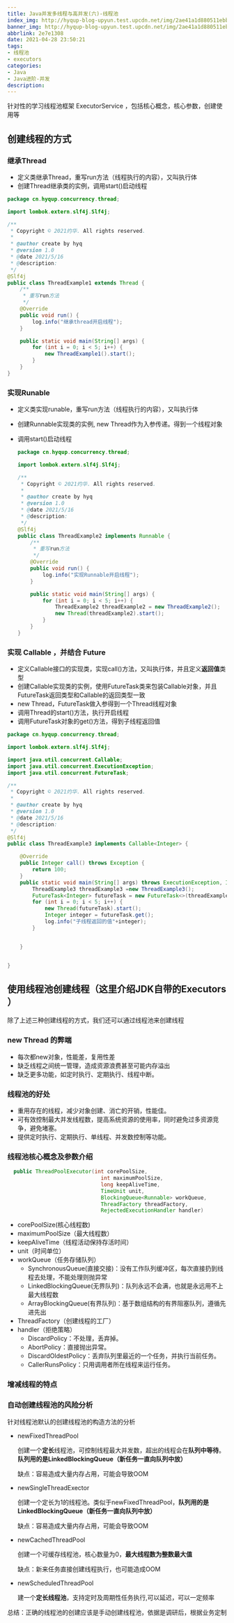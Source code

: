 ```yaml
---
title: Java并发多线程与高并发(六)-线程池
index_img: http://hyqup-blog-upyun.test.upcdn.net/img/2ae41a1d880511ebb6edd017c2d2eca2.png
banner_img: http://hyqup-blog-upyun.test.upcdn.net/img/2ae41a1d880511ebb6edd017c2d2eca2.png
abbrlink: 2e7e1308
date: 2021-04-28 23:50:21
tags:
- 线程池
- executors
categories:
- Java
- Java进阶-并发
description:
---
```


针对性的学习线程池框架 ExecutorService ，包括核心概念，核心参数，创建使用等

<!-- more -->

## 创建线程的方式

### 继承Thread

- 定义类继承Thread，重写run方法（线程执行的内容），又叫执行体
- 创建Thread继承类的实例，调用start()启动线程

```java
package cn.hyqup.concurrency.thread;

import lombok.extern.slf4j.Slf4j;

/**
 * Copyright © 2021灼华. All rights reserved.
 *
 * @author create by hyq
 * @version 1.0
 * @date 2021/5/16
 * @description:
 */
@Slf4j
public class ThreadExample1 extends Thread {
    /**
     * 重写run方法
     */
    @Override
    public void run() {
        log.info("继承thread开启线程");
    }

    public static void main(String[] args) {
        for (int i = 0; i < 5; i++) {
            new ThreadExample1().start();
        }
    }
}

```



### 实现Runable

- 定义类实现runable，重写run方法（线程执行的内容），又叫执行体

- 创建Runnable实现类的实例, new Thread作为入参传递。得到一个线程对象

- 调用start()启动线程

  ```java
  package cn.hyqup.concurrency.thread;
  
  import lombok.extern.slf4j.Slf4j;
  
  /**
   * Copyright © 2021灼华. All rights reserved.
   *
   * @author create by hyq
   * @version 1.0
   * @date 2021/5/16
   * @description:
   */
  @Slf4j
  public class ThreadExample2 implements Runnable {
      /**
       * 重写run方法
       */
      @Override
      public void run() {
          log.info("实现Runnable开启线程");
      }
  
      public static void main(String[] args) {
          for (int i = 0; i < 5; i++) {
              ThreadExample2 threadExample2 = new ThreadExample2();
              new Thread(threadExample2).start();
          }
      }
  }
  
  ```

### 实现 Callable ，并结合 Future

- 定义Callable接口的实现类，实现call()方法，又叫执行体，并且定义**返回值**类型
- 创建Callable实现类的实例，使用FutureTask类来包装Callable对象，并且FutureTask返回类型和Callable的返回类型一致
- new Thread，FutureTask做入参得到一个Thread线程对象
- 调用Thread的start()方法，执行开启线程
- 调用FutureTask对象的get()方法，得到子线程返回值

```java
package cn.hyqup.concurrency.thread;

import lombok.extern.slf4j.Slf4j;

import java.util.concurrent.Callable;
import java.util.concurrent.ExecutionException;
import java.util.concurrent.FutureTask;

/**
 * Copyright © 2021灼华. All rights reserved.
 *
 * @author create by hyq
 * @version 1.0
 * @date 2021/5/16
 * @description:
 */
@Slf4j
public class ThreadExample3 implements Callable<Integer> {

    @Override
    public Integer call() throws Exception {
        return 100;
    }
    public static void main(String[] args) throws ExecutionException, InterruptedException {
        ThreadExample3 threadExample3 =new ThreadExample3();
        FutureTask<Integer> futureTask = new FutureTask<>(threadExample3);
        for (int i = 0; i < 5; i++) {
            new Thread(futureTask).start();
            Integer integer = futureTask.get();
            log.info("子线程返回的值"+integer);
        }


    }


}

```



## 使用线程池创建线程（这里介绍JDK自带的Executors ）

除了上述三种创建线程的方式，我们还可以通过线程池来创建线程

### new Thread 的弊端

- 每次都new对象，性能差，复用性差
- 缺乏线程之间统一管理，造成资源浪费甚至可能内存溢出
- 缺乏更多功能，如定时执行、定期执行、线程中断。

### 线程池的好处

- 重用存在的线程，减少对象创建、消亡的开销，性能佳。
- 可有效控制最大并发线程数，提高系统资源的使用率，同时避免过多资源竞争，避免堵塞。
- 提供定时执行、定期执行、单线程、并发数控制等功能。

### 线程池核心概念及参数介绍

```java
  public ThreadPoolExecutor(int corePoolSize,
                              int maximumPoolSize,
                              long keepAliveTime,
                              TimeUnit unit,
                              BlockingQueue<Runnable> workQueue,
                              ThreadFactory threadFactory,
                              RejectedExecutionHandler handler) 
```

- corePoolSize(核心线程数)
- maximumPoolSize（最大线程数）
- keepAliveTime（线程活动保持存活时间）
- unit（时间单位）
- workQueue（任务存储队列）
  - SynchronousQueue(直接交接)：没有工作队列缓冲区，每次直接扔到线程去处理，不能处理则抛异常
  - LinkedBlockingQueue(无界队列)：队列永远不会满，也就是永远用不上最大线程数
  - ArrayBlockingQueue(有界队列)：基于数组结构的有界阻塞队列，遵循先进先出
- ThreadFactory（创建线程的工厂）
- handler（拒绝策略）
  - DiscardPolicy：不处理，丢弃掉。
  - AbortPolicy：直接抛出异常。
  - DiscardOldestPolicy：丢弃队列里最近的一个任务，并执行当前任务。
  - CallerRunsPolicy：只用调用者所在线程来运行任务。

### 增减线程的特点

### 自动创建线程池的风险分析

 针对线程池默认的创建线程池的构造方法的分析

- newFixedThreadPool

  创建一个**定长**线程池，可控制线程最大并发数，超出的线程会在**队列中等待**。**队列用的是LinkedBlockingQueue（新任务一直向队列中放）**

  缺点：容易造成大量内存占用，可能会导致OOM

- newSingleThreadExector

  创建一个定长为1的线程池。类似于newFixedThreadPool，**队列用的是LinkedBlockingQueue（新任务一直向队列中放）**

  缺点：容易造成大量内存占用，可能会导致OOM

- newCachedThreadPool

  创建一个可缓存线程池，核心数量为0，**最大线程数为整数最大值**

  缺点：新来任务直接创建线程执行，也可能造成OOM

- newScheduledThreadPool

  建一个**定长线程池**，支持定时及周期性任务执行,可以延迟，可以一定频率

总结：正确的线程池的创建应该是手动创建线程池，依据是调研后，根据业务定制



